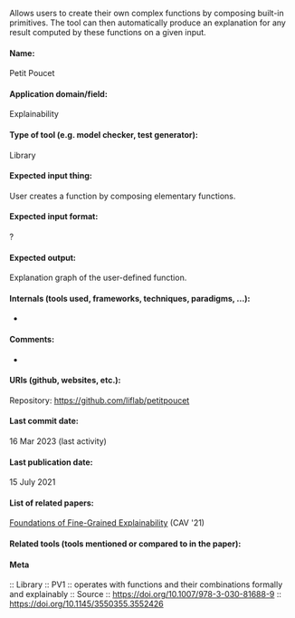 Allows users to create their own complex functions by composing built-in primitives. The tool can then automatically produce an explanation for any result computed by these functions on a given input.

#### Name:
Petit Poucet

#### Application domain/field:
Explainability

#### Type of tool (e.g. model checker, test generator):
Library

#### Expected input thing:
User creates a function by composing elementary functions.

#### Expected input format:
?

#### Expected output:
Explanation graph of the user-defined function.

#### Internals (tools used, frameworks, techniques, paradigms, ...):
-

#### Comments:
-

#### URIs (github, websites, etc.):
Repository: https://github.com/liflab/petitpoucet

#### Last commit date:
16 Mar 2023 (last activity)

#### Last publication date:
15 July 2021

#### List of related papers:
[Foundations of Fine-Grained Explainability](https://doi.org/10.1007/978-3-030-81688-9_24) (CAV '21)

#### Related tools (tools mentioned or compared to in the paper):

#### Meta
:: Library
:: PV1 :: operates with functions and their combinations formally and explainably
:: Source :: https://doi.org/10.1007/978-3-030-81688-9 :: https://doi.org/10.1145/3550355.3552426
